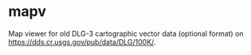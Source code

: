 # mapv
Map viewer for old DLG-3 cartographic vector data (optional format) on https://dds.cr.usgs.gov/pub/data/DLG/100K/.
